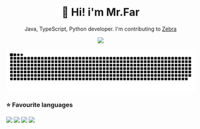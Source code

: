 <h1 align="center">👋 Hi! i'm Mr.Far</h1>

<p align="center">Java, TypeScript, Python developer. I'm contributing to <a href="https://github.com/zebra-inc">Zebra</a></p>
<p align="center">
  <a href="https://discord.gg/spuGQYqXZh"> <img src="https://img.shields.io/badge/Discord-black?style=for-the-badge&logo=Discord&logoColor=#7B68EE"> </a>
 <br>
</p>
<img src="https://raw.githubusercontent.com/Platane/snk/output/github-contribution-grid-snake.svg">


### ⭐️ Favourite languages
<a href="https://www.java.com"><img src="https://img.shields.io/badge/Java-black?style=for-the-badge&logo=CoffeeScript&logoColor=orange"></a> <a href="https://www.typescriptlang.org/"><img src="https://img.shields.io/badge/TypeScript-black?style=for-the-badge&logo=TypeScript&logoColor=blue"></a> <a href="https://www.python.org/"><img src="https://img.shields.io/badge/Python-black?style=for-the-badge&logo=Python&logoColor=yellow"></a> <a href="https://www.go.dev/"><img src="https://img.shields.io/badge/Go-black?style=for-the-badge&logo=Go&logoColor=blue"></a>

